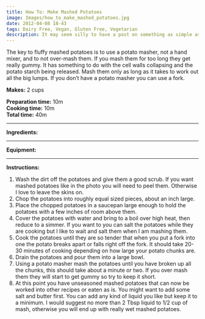 ```yaml
---
title: How To: Make Mashed Potatoes
image: Images/how_to_make_mashed_potatoes.jpg
date: 2012-04-08 18-43
tags: Dairy Free, Vegan, Gluten Free, Vegetarian
description: It may seem silly to have a post on something as simple as how to make mashed potatoes, but there are a lot of people out there who do not know cooking basics such as these. I myself had no idea how to make mashed potatoes until I was 20 years old.
---
```

The key to fluffy mashed potatoes is to use a potato masher, not a hand mixer, and to not over-mash them. If you mash them for too long they get really gummy. It has something to do with the cell walls collapsing and the potato starch being released. Mash them only as long as it takes to work out all the big lumps. If you don’t have a potato masher you can use a fork. 

**Makes:** 2 cups

**Preparation time:** 10m  
**Cooking time:** 10m  
**Total time:** 40m

---

**Ingredients:**



---

**Equipment:** 

---

**Instructions:**

1. Wash the dirt off the potatoes and give them a good scrub. If you want mashed potatoes like in the photo you will need to peel them. Otherwise I love to leave the skins on. 
1. Chop the potatoes into roughly equal sized pieces, about an inch large. 
1. Place the chopped potatoes in a saucepan large enough to hold the potatoes with a few inches of room above them. 
1. Cover the potatoes with water and bring to a boil over high heat, then reduce to a simmer. If you want to you can salt the potatoes while they are cooking but I like to wait and salt them when I am mashing them.
1. Cook the potatoes until they are so tender that when you put a fork into one the potato breaks apart or falls right off the fork. It should take 20-30 minutes of cooking depending on how large your potato chunks are.
1. Drain the potatoes and pour them into a large bowl. 
1. Using a potato masher mash the potatoes until you have broken up all the chunks, this should take about a minute or two. If you over mash them they will start to get gummy so try to keep it short. 
1. At this point you have unseasoned mashed potatoes that can now be worked into other recipes or eaten as is. You might want to add some salt and butter first. You can add any kind of liquid you like but keep it to a minimum. I would suggest no more than 2 Tbsp liquid to 1/2 cup of mash, otherwise you will end up with really wet mashed potatoes. 

